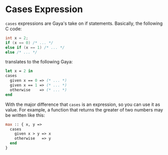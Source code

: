 # Cases Expression

`cases` expressions are Gaya's take on if statements. Basically, the following
C code:

```cpp
int x = 2;
if (x == 0) /* ... */
else if (x == 1) /* ... */
else /* ... */
```

translates to the following Gaya:

```ocaml
let x = 2 in
cases
  given x == 0 => (* ... *)
  given x == 1 => (* ... *)
  otherwise    => (* ... *)
end
```

With the major difference that `cases` is an expression, so you can use it as
value. For example, a function that returns the greater of two numbers may be
written like this:

```ocaml
max :: { x, y =>
  cases
    given x > y => x
    otherwise   => y
  end
}
```

